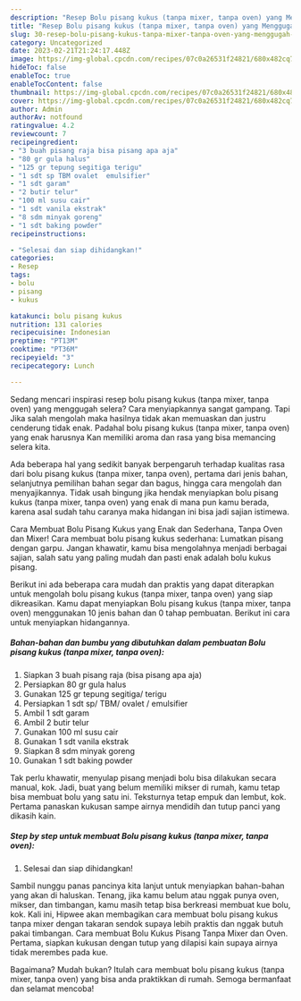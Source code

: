 ```yaml
---
description: "Resep Bolu pisang kukus (tanpa mixer, tanpa oven) yang Menggugah Selera , Enak"
title: "Resep Bolu pisang kukus (tanpa mixer, tanpa oven) yang Menggugah Selera , Enak"
slug: 30-resep-bolu-pisang-kukus-tanpa-mixer-tanpa-oven-yang-menggugah-selera-enak
category: Uncategorized
date: 2023-02-21T21:24:17.448Z
image: https://img-global.cpcdn.com/recipes/07c0a26531f24821/680x482cq70/bolu-pisang-kukus-tanpa-mixer-tanpa-oven-foto-resep-utama.jpg
hideToc: false
enableToc: true
enableTocContent: false
thumbnail: https://img-global.cpcdn.com/recipes/07c0a26531f24821/680x482cq70/bolu-pisang-kukus-tanpa-mixer-tanpa-oven-foto-resep-utama.jpg
cover: https://img-global.cpcdn.com/recipes/07c0a26531f24821/680x482cq70/bolu-pisang-kukus-tanpa-mixer-tanpa-oven-foto-resep-utama.jpg
author: Admin
authorAv: notfound
ratingvalue: 4.2
reviewcount: 7
recipeingredient:
- "3 buah pisang raja bisa pisang apa aja"
- "80 gr gula halus"
- "125 gr tepung segitiga terigu"
- "1 sdt sp TBM ovalet  emulsifier"
- "1 sdt garam"
- "2 butir telur"
- "100 ml susu cair"
- "1 sdt vanila ekstrak"
- "8 sdm minyak goreng"
- "1 sdt baking powder"
recipeinstructions:

- "Selesai dan siap dihidangkan!"
categories:
- Resep
tags:
- bolu
- pisang
- kukus

katakunci: bolu pisang kukus 
nutrition: 131 calories
recipecuisine: Indonesian
preptime: "PT13M"
cooktime: "PT36M"
recipeyield: "3"
recipecategory: Lunch

---
```



Sedang mencari inspirasi resep bolu pisang kukus (tanpa mixer, tanpa oven) yang menggugah selera? Cara menyiapkannya sangat gampang. Tapi Jika salah mengolah maka hasilnya tidak akan memuaskan dan justru cenderung tidak enak. Padahal bolu pisang kukus (tanpa mixer, tanpa oven) yang enak harusnya Kan memiliki aroma dan rasa yang bisa memancing selera kita.


Ada beberapa hal yang sedikit banyak berpengaruh terhadap kualitas rasa dari bolu pisang kukus (tanpa mixer, tanpa oven), pertama dari jenis bahan, selanjutnya pemilihan bahan segar dan bagus, hingga cara mengolah dan menyajikannya. Tidak usah bingung jika hendak menyiapkan bolu pisang kukus (tanpa mixer, tanpa oven) yang enak di mana pun kamu berada, karena asal sudah tahu caranya maka hidangan ini bisa jadi sajian istimewa.

Cara Membuat Bolu Pisang Kukus yang Enak dan Sederhana, Tanpa Oven dan Mixer! Cara membuat bolu pisang kukus sederhana: Lumatkan pisang dengan garpu. Jangan khawatir, kamu bisa mengolahnya menjadi berbagai sajian, salah satu yang paling mudah dan pasti enak adalah bolu kukus pisang.


Berikut ini ada beberapa cara mudah dan praktis yang dapat diterapkan untuk mengolah bolu pisang kukus (tanpa mixer, tanpa oven) yang siap dikreasikan. Kamu dapat menyiapkan Bolu pisang kukus (tanpa mixer, tanpa oven) menggunakan 10 jenis bahan dan 0 tahap pembuatan. Berikut ini cara untuk menyiapkan hidangannya.

<!--inarticleads1-->

##### Bahan-bahan dan bumbu yang dibutuhkan dalam pembuatan Bolu pisang kukus (tanpa mixer, tanpa oven):

1. Siapkan 3 buah pisang raja (bisa pisang apa aja)
1. Persiapkan 80 gr gula halus
1. Gunakan 125 gr tepung segitiga/ terigu
1. Persiapkan 1 sdt sp/ TBM/ ovalet / emulsifier
1. Ambil 1 sdt garam
1. Ambil 2 butir telur
1. Gunakan 100 ml susu cair
1. Gunakan 1 sdt vanila ekstrak
1. Siapkan 8 sdm minyak goreng
1. Gunakan 1 sdt baking powder


Tak perlu khawatir, menyulap pisang menjadi bolu bisa dilakukan secara manual, kok. Jadi, buat yang belum memiliki mikser di rumah, kamu tetap bisa membuat bolu yang satu ini. Teksturnya tetap empuk dan lembut, kok. Pertama panaskan kukusan sampe airnya mendidih dan tutup panci yang dikasih kain. 

<!--inarticleads2-->

##### Step by step untuk membuat Bolu pisang kukus (tanpa mixer, tanpa oven):


1. Selesai dan siap dihidangkan!

Sambil nunggu panas pancinya kita lanjut untuk menyiapkan bahan-bahan yang akan di haluskan. Tenang, jika kamu belum atau nggak punya oven, mikser, dan timbangan, kamu masih tetap bisa berkreasi membuat kue bolu, kok. Kali ini, Hipwee akan membagikan cara membuat bolu pisang kukus tanpa mixer dengan takaran sendok supaya lebih praktis dan nggak butuh pakai timbangan. Cara membuat Bolu Kukus Pisang Tanpa Mixer dan Oven. Pertama, siapkan kukusan dengan tutup yang dilapisi kain supaya airnya tidak merembes pada kue. 

Bagaimana? Mudah bukan? Itulah cara membuat bolu pisang kukus (tanpa mixer, tanpa oven) yang bisa anda praktikkan di rumah. Semoga bermanfaat dan selamat mencoba!
